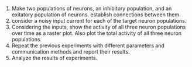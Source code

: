 1. Make two populations of neurons, an inhibitory population, and an exitatory population of neurons. establish connections between them.
2. consider a noisy input current for each of the target neuron populations.
3. Considering the inputs, show the activity of all three neuron populations over time as a raster plot. Also plot the total activity of all three neuron populations.
4. Repeat the previous experiments with different parameters and communication methods and report their results.
5. Analyze the results of experiments.
